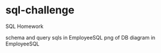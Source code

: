 # sql-challenge
SQL Homework

schema and query sqls in EmployeeSQL
png of DB diagram in EmployeeSQL
